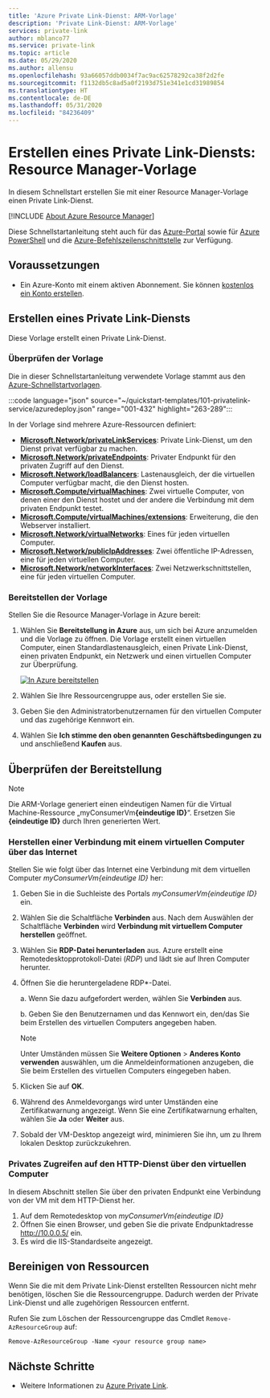 ```yaml
---
title: 'Azure Private Link-Dienst: ARM-Vorlage'
description: 'Private Link-Dienst: ARM-Vorlage'
services: private-link
author: mblanco77
ms.service: private-link
ms.topic: article
ms.date: 05/29/2020
ms.author: allensu
ms.openlocfilehash: 93a66057ddb0034f7ac9ac62578292ca38f2d2fe
ms.sourcegitcommit: f1132db5c8ad5a0f2193d751e341e1cd31989854
ms.translationtype: HT
ms.contentlocale: de-DE
ms.lasthandoff: 05/31/2020
ms.locfileid: "84236409"
---
```

# <a name="create-a-private-link-service---resource-manager-template"></a>Erstellen eines Private Link-Diensts: Resource Manager-Vorlage

In diesem Schnellstart erstellen Sie mit einer Resource Manager-Vorlage einen Private Link-Dienst.

[!INCLUDE [About Azure Resource Manager](../../includes/resource-manager-quickstart-introduction.md)]

Diese Schnellstartanleitung steht auch für das [Azure-Portal](create-private-link-service-portal.md) sowie für [Azure PowerShell](create-private-link-service-powershell.md) und die [Azure-Befehlszeilenschnittstelle](create-private-link-service-cli.md) zur Verfügung.

## <a name="prerequisites"></a>Voraussetzungen

- Ein Azure-Konto mit einem aktiven Abonnement. Sie können [kostenlos ein Konto erstellen](https://azure.microsoft.com/free/?WT.mc_id=A261C142F).

## <a name="create-a-private-link-service"></a>Erstellen eines Private Link-Diensts

Diese Vorlage erstellt einen Private Link-Dienst.

### <a name="review-the-template"></a>Überprüfen der Vorlage

Die in dieser Schnellstartanleitung verwendete Vorlage stammt aus den [Azure-Schnellstartvorlagen](https://github.com/Azure/azure-quickstart-templates/blob/master/101-privatelink-service/azuredeploy.json).

:::code language="json" source="~/quickstart-templates/101-privatelink-service/azuredeploy.json" range="001-432" highlight="263-289":::

In der Vorlage sind mehrere Azure-Ressourcen definiert:

- [**Microsoft.Network/privateLinkServices**](/azure/templates/microsoft.network/privateLinkServices): Private Link-Dienst, um den Dienst privat verfügbar zu machen.
- [**Microsoft.Network/privateEndpoints**](/azure/templates/microsoft.network/privateendpoints): Privater Endpunkt für den privaten Zugriff auf den Dienst.
- [**Microsoft.Network/loadBalancers**](/azure/templates/microsoft.network/loadBalancers): Lastenausgleich, der die virtuellen Computer verfügbar macht, die den Dienst hosten.
- [**Microsoft.Compute/virtualMachines**](/azure/templates/microsoft.compute/virtualmachines): Zwei virtuelle Computer, von denen einer den Dienst hostet und der andere die Verbindung mit dem privaten Endpunkt testet.
- [**Microsoft.Compute/virtualMachines/extensions**](/azure/templates/Microsoft.Compute/virtualMachines/extensions): Erweiterung, die den Webserver installiert.
- [**Microsoft.Network/virtualNetworks**](/azure/templates/microsoft.network/virtualnetworks): Eines für jeden virtuellen Computer.
- [**Microsoft.Network/publicIpAddresses**](/azure/templates/microsoft.network/publicIpAddresses): Zwei öffentliche IP-Adressen, eine für jeden virtuellen Computer.
- [**Microsoft.Network/networkInterfaces**](/azure/templates/microsoft.network/networkinterfaces): Zwei Netzwerkschnittstellen, eine für jeden virtuellen Computer.

### <a name="deploy-the-template"></a>Bereitstellen der Vorlage

Stellen Sie die Resource Manager-Vorlage in Azure bereit:

1. Wählen Sie **Bereitstellung in Azure** aus, um sich bei Azure anzumelden und die Vorlage zu öffnen. Die Vorlage erstellt einen virtuellen Computer, einen Standardlastenausgleich, einen Private Link-Dienst, einen privaten Endpunkt, ein Netzwerk und einen virtuellen Computer zur Überprüfung.

   [![In Azure bereitstellen](../media/template-deployments/deploy-to-azure.svg)](https://portal.azure.com/#create/Microsoft.Template/uri/https%3A%2F%2Fraw.githubusercontent.com%2FAzure%2Fazure-quickstart-templates%2Fmaster%2F101-privatelink-service%2Fazuredeploy.json)

2. Wählen Sie Ihre Ressourcengruppe aus, oder erstellen Sie sie.
3. Geben Sie den Administratorbenutzernamen für den virtuellen Computer und das zugehörige Kennwort ein.
4. Wählen Sie **Ich stimme den oben genannten Geschäftsbedingungen zu** und anschließend **Kaufen** aus.

## <a name="validate-the-deployment"></a>Überprüfen der Bereitstellung

> [!NOTE]
> Die ARM-Vorlage generiert einen eindeutigen Namen für die Virtual Machine-Ressource „myConsumerVm<b>{eindeutige ID}</b>“. Ersetzen Sie <b>{eindeutige ID}</b> durch Ihren generierten Wert.

### <a name="connect-to-a-vm-from-the-internet"></a>Herstellen einer Verbindung mit einem virtuellen Computer über das Internet

Stellen Sie wie folgt über das Internet eine Verbindung mit dem virtuellen Computer _myConsumerVm{eindeutige ID}_ her:

1.  Geben Sie in die Suchleiste des Portals _myConsumerVm{eindeutige ID}_ ein.

2.  Wählen Sie die Schaltfläche **Verbinden** aus. Nach dem Auswählen der Schaltfläche **Verbinden** wird **Verbindung mit virtuellem Computer herstellen** geöffnet.

3.  Wählen Sie **RDP-Datei herunterladen** aus. Azure erstellt eine Remotedesktopprotokoll-Datei (_RDP_) und lädt sie auf Ihren Computer herunter.

4.  Öffnen Sie die heruntergeladene RDP\*-Datei.

    a. Wenn Sie dazu aufgefordert werden, wählen Sie **Verbinden** aus.

    b. Geben Sie den Benutzernamen und das Kennwort ein, den/das Sie beim Erstellen des virtuellen Computers angegeben haben.
    
    > [!NOTE]
    > Unter Umständen müssen Sie **Weitere Optionen** > **Anderes Konto verwenden** auswählen, um die Anmeldeinformationen anzugeben, die Sie beim Erstellen des virtuellen Computers eingegeben haben.

5.  Klicken Sie auf **OK**.

6.  Während des Anmeldevorgangs wird unter Umständen eine Zertifikatwarnung angezeigt. Wenn Sie eine Zertifikatwarnung erhalten, wählen Sie **Ja** oder **Weiter** aus.

7.  Sobald der VM-Desktop angezeigt wird, minimieren Sie ihn, um zu Ihrem lokalen Desktop zurückzukehren.

### <a name="access-the-http-service-privately-from-the-vm"></a>Privates Zugreifen auf den HTTP-Dienst über den virtuellen Computer

In diesem Abschnitt stellen Sie über den privaten Endpunkt eine Verbindung von der VM mit dem HTTP-Dienst her.

1.  Auf dem Remotedesktop von _myConsumerVm{eindeutige ID}_
2.  Öffnen Sie einen Browser, und geben Sie die private Endpunktadresse http://10.0.0.5/ ein.
3.  Es wird die IIS-Standardseite angezeigt.

## <a name="clean-up-resources"></a>Bereinigen von Ressourcen

Wenn Sie die mit dem Private Link-Dienst erstellten Ressourcen nicht mehr benötigen, löschen Sie die Ressourcengruppe. Dadurch werden der Private Link-Dienst und alle zugehörigen Ressourcen entfernt.

Rufen Sie zum Löschen der Ressourcengruppe das Cmdlet `Remove-AzResourceGroup` auf:

```azurepowershell-interactive
Remove-AzResourceGroup -Name <your resource group name>
```

## <a name="next-steps"></a>Nächste Schritte

- Weitere Informationen zu [Azure Private Link](private-link-overview.md).
